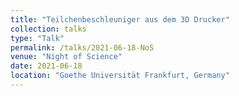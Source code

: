 ```yaml
---
title: "Teilchenbeschleuniger aus dem 3D Drucker"
collection: talks
type: "Talk"
permalink: /talks/2021-06-18-NoS
venue: "Night of Science"
date: 2021-06-18
location: "Goethe Universität Frankfurt, Germany"
---
```


